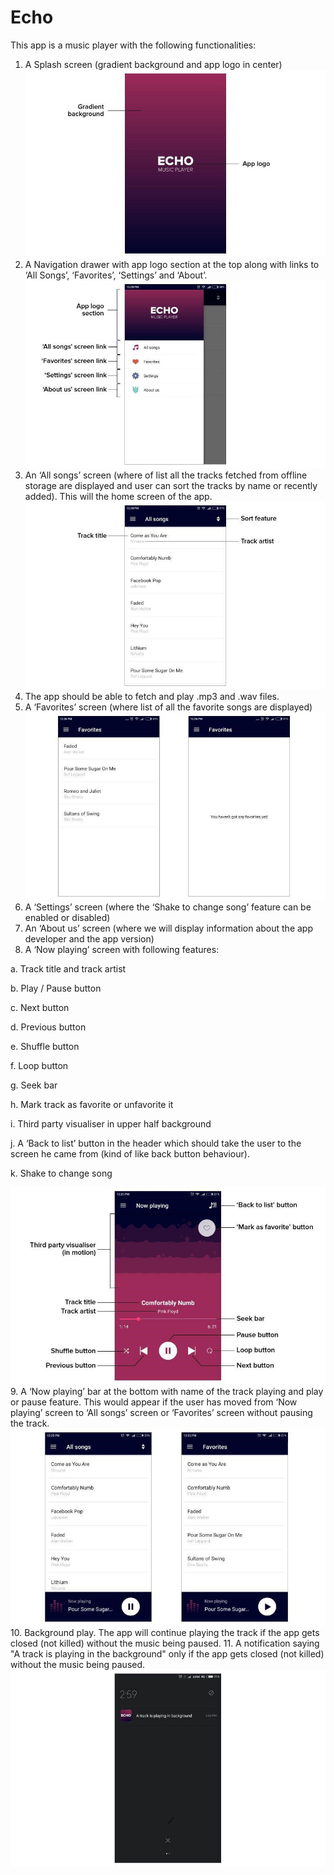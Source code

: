# Echo

This app is a music player with the following functionalities:
1. A Splash screen (gradient background and app logo in center)
![Splash](https://github.com/rajdeepsharma17/Echo/blob/master/assets/splash.jpg)
2. A Navigation drawer with app logo section at the top along with links to ‘All Songs’,
‘Favorites’, ‘Settings’ and ‘About’.
![Navigation Drawer](https://github.com/rajdeepsharma17/Echo/blob/master/assets/drawer.jpg)
3. An ‘All songs’ screen (where of list all the tracks fetched from offline storage are
displayed and user can sort the tracks by name or recently added). This will the
home screen of the app.
![All Songs](https://github.com/rajdeepsharma17/Echo/blob/master/assets/allSongs.jpg)
4. The app should be able to fetch and play .mp3 and .wav files.
5. A ‘Favorites’ screen (where list of all the favorite songs are displayed)
![Favorite](https://github.com/rajdeepsharma17/Echo/blob/master/assets/favorites.jpg)
6. A ‘Settings’ screen (where the ‘Shake to change song’ feature can be enabled or
disabled)
7. An ‘About us’ screen (where we will display information about the app developer and
the app version)
8. A ‘Now playing’ screen with following features:


a. Track title and track artist


b. Play / Pause button


c. Next button


d. Previous button


e. Shuffle button


f. Loop button


g. Seek bar


h. Mark track as favorite or unfavorite it


i. Third party visualiser in upper half background


j. A ‘Back to list’ button in the header which should take the user to the screen
he came from (kind of like back button behaviour).


k. Shake to change song

![Now Playing](https://github.com/rajdeepsharma17/Echo/blob/master/assets/playing.jpg)
9. A ‘Now playing’ bar at the bottom with name of the track playing and play or pause
feature. This would appear if the user has moved from ‘Now playing’ screen to ‘All
songs’ screen or ‘Favorites’ screen without pausing the track.
![Playing Bar](https://github.com/rajdeepsharma17/Echo/blob/master/assets/playingBar.jpg)
10. Background play. The app will continue playing the track if the app gets closed (not
killed) without the music being paused.
11. A notification saying "A track is playing in the background" only if the app gets closed
(not killed) without the music being paused.
![Notification](https://github.com/rajdeepsharma17/Echo/blob/master/assets/notification.jpg)

